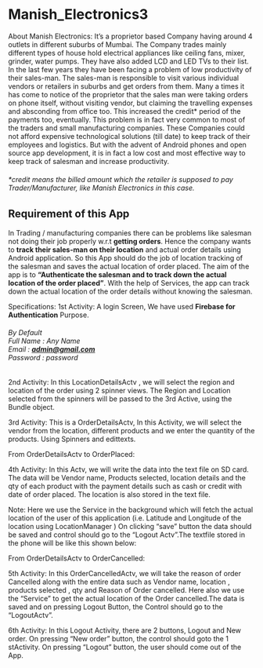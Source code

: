 # Manish_Electronics3

About Manish Electronics: It’s a proprietor based Company having around 4 outlets in different suburbs of Mumbai. The Company trades
mainly different types of house hold electrical appliances like ceiling fans, mixer, grinder, water pumps. They have also added LCD and LED
TVs to their list. In the last few years they have been facing a problem of low
productivity of their sales-man. The sales-man is responsible to visit various individual vendors or retailers in suburbs and get orders from
them. Many a times it has come to notice of the proprietor that the sales man were taking orders on phone itself, without visiting vendor,
but claiming the travelling expenses and absconding from office too. This increased the credit* period of the payments too, eventually.
This problem is in fact very common to most of the traders and small manufacturing companies. These Companies could not afford
expensive technological solutions (till date) to keep track of their employees and logistics. But with the advent of Android phones and
open source app development, it is in fact a low cost and most effective way to keep track of salesman and increase productivity.

###### *credit means the billed amount which the retailer is supposed to pay Trader/Manufacturer, like Manish Electronics in this case.

## Requirement of this App

In Trading / manufacturing companies there can be problems like salesman not doing their job properly w.r.t <b>getting orders</b>.
Hence the company wants to <b>track their sales-man on their location</b> and actual order details using Android application.
So this App should do the job of location tracking of the salesman and saves the actual location of order placed.
The aim of the app is to <b>“Authenticate the salesman and to track down the actual location of the order placed”</b>.
With the help of Services, the app can track down the actual location of the order details without knowing the salesman.

Specifications:
1st Activity: A login Screen, We have used <b>Firebase for Authentication</b> Purpose.
###### By Default <br> Full Name : Any Name <br> Email : <b>admin@gmail.com</b> </br> Password : password

2nd Activity: In this LocationDetailsActv , we will select the region and location of the order using 2 spinner views.
The Region and Location selected from the spinners will be passed to the 3rd Active, using the Bundle object.

3rd Activity: This is a OrderDetailsActv, In this Activity, we will select the vendor from the location, different products and we
enter the quantity of the products. Using Spinners and edittexts.

From OrderDetailsActv to OrderPlaced:

4th Activity: In this Actv, we will write the data into the text file on SD card. The data will be Vendor name, Products selected,
location details and the qty of each product with the payment details such as cash or credit with date of order placed. The
location is also stored in the text file.

Note: Here we use the Service in the background which will fetch the actual location of the user of this application (i.e.
Latitude and Longitude of the location using LocationManager ) On clicking “save” button the data should be saved and control
should go to the “Logout Actv”.The textfile stored in the phone will be like this shown below:

From OrderDetailsActv to OrderCancelled:

5th Activity: In this OrderCancelledActv, we will take the reason of order Cancelled along with the entire data such as
Vendor name, location , products selected , qty and Reason of Order cancelled. Here also we use the “Service” to get the actual location of the
Order cancelled.The data is saved and on pressing Logout Button, the Control should go to the “LogoutActv”.

6th Activity: In this Logout Activity, there are 2 buttons, Logout and New order. On pressing “New order” button, the control should goto the 1
stActivity. On pressing “Logout” button, the user should come out of the App.
